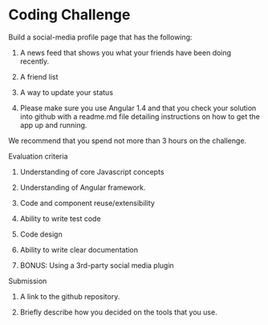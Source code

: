 # Coding Challenge

Build a social-media profile page that has the following:

1. A news feed that shows you what your friends have been doing recently.

2. A friend list

3. A way to update your status

4. Please make sure you use Angular 1.4 and that you check your solution into github with a readme.md file detailing instructions on how to get the app up and running.  

We recommend that you spend not more than 3 hours on the challenge.


Evaluation criteria

1. Understanding of core Javascript concepts

2. Understanding of Angular framework.

3. Code and component reuse/extensibility

4. Ability to write test code

5. Code design

6. Ability to write clear documentation

7. BONUS: Using a 3rd-party social media plugin



Submission

1. A link to the github repository.

2. Briefly describe how you decided on the tools that you use.
